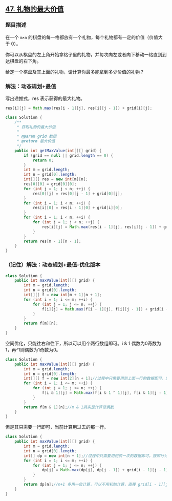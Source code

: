 ## [47. 礼物的最大价值](https://leetcode.cn/problems/li-wu-de-zui-da-jie-zhi-lcof/)

### 题目描述

在一个 `m×n` 的棋盘的每一格都放有一个礼物，每个礼物都有一定的价值（价值大于 0）。

你可以从棋盘的左上角开始拿格子里的礼物，并每次向左或者向下移动一格直到到达棋盘的右下角。

给定一个棋盘及其上面的礼物，请计算你最多能拿到多少价值的礼物？

### 解法：动态规划+最值

写出递推式，res 表示获得的最大礼物。

```java
res[i][j] = Math.max(res[i - 1][j], res[i][j - 1]) + grid[i][j];
```

```java
class Solution {
    /**
     * 获取礼物的最大价值
     *
     * @param grid 数组
     * @return 最大价值
     */
    public int getMaxValue(int[][] grid) {
        if (grid == null || grid.length == 0) {
            return 0;
        }
        int m = grid.length;
        int n = grid[0].length;
        int[][] res = new int[m][n];
        res[0][0] = grid[0][0];
        for (int j = 1; j < n; ++j) {
            res[0][j] = res[0][j - 1] + grid[0][j];
        }
        for (int i = 1; i < m; ++i) {
            res[i][0] = res[i - 1][0] + grid[i][0];
        }
        for (int i = 1; i < m; ++i) {
            for (int j = 1; j < n; ++j) {
                res[i][j] = Math.max(res[i - 1][j], res[i][j - 1]) + grid[i][j];
            }
        }
        return res[m - 1][n - 1];
    }
}
```

### （记住）解法：动态规划+最值-优化版本
```java
class Solution {
    public int maxValue(int[][] grid) {
        int m = grid.length;
        int n = grid[0].length;
        int[][] f = new int[m + 1][n + 1];
        for (int i = 1; i <= m; ++i) {
            for (int j = 1; j <= n; ++j) {
                f[i][j] = Math.max(f[i - 1][j], f[i][j - 1]) + grid[i - 1][j - 1];
            }
        }
        return f[m][n];
    }
}
```

空间优化，只能往右和往下，所以可以用个两行数组即可。i & 1 偶数为0奇数为1，再^1则偶数为1奇数为0。

```java
class Solution {
    public int maxValue(int[][] grid) {
        int m = grid.length;
        int n = grid[0].length;
        int[][] f = new int[2][n + 1];//过程中只需要用到上面一行的数据即可，因为上面已经是累加后的结果，所以用2行数据操作即可。
        for (int i = 1; i <= m; ++i) {
            for (int j = 1; j <= n; ++j) {
                f[i & 1][j] = Math.max(f[i & 1 ^ 1][j], f[i & 1][j - 1]) + grid[i - 1][j - 1];
            }
        }
        return f[m & 1][n];//m & 1其实是计算奇偶数
    }
}
```
但是其只需要一行即可，当前计算用过去的那一行。
```java
class Solution {
    public int maxValue(int[][] grid) {
        int m = grid.length;
        int n = grid[0].length;
        int[] dp = new int[n + 1];//过程中只需要用到前一次的数据即可。按照行计算,不需要初始化，0就是最小的
        for (int i = 1; i <= m; ++i) {
            for (int j = 1; j <= n; ++j) {
                dp[j] = Math.max(dp[j], dp[j - 1]) + grid[i - 1][j - 1];
            }
        }
        return dp[n];//n+1 多用一位计算，可以不用初始计算，直接 grid[i - 1][j - 1]
    }
}
```